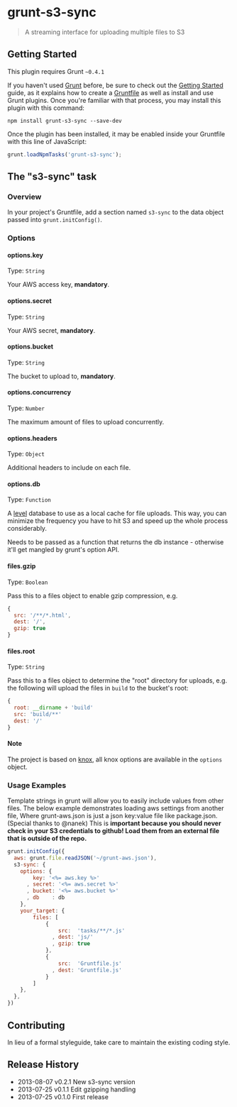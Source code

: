 # grunt-s3-sync

> A streaming interface for uploading multiple files to S3

## Getting Started
This plugin requires Grunt `~0.4.1`

If you haven't used [Grunt](http://gruntjs.com/) before, be sure to check out the [Getting Started](http://gruntjs.com/getting-started) guide, as it explains how to create a [Gruntfile](http://gruntjs.com/sample-gruntfile) as well as install and use Grunt plugins. Once you're familiar with that process, you may install this plugin with this command:

```shell
npm install grunt-s3-sync --save-dev
```

Once the plugin has been installed, it may be enabled inside your Gruntfile with this line of JavaScript:

```js
grunt.loadNpmTasks('grunt-s3-sync');
```

## The "s3-sync" task

### Overview
In your project's Gruntfile, add a section named `s3-sync` to the data object passed into `grunt.initConfig()`.

### Options

#### options.key
Type: `String`

Your AWS access key, **mandatory**.

#### options.secret
Type: `String`

Your AWS secret, **mandatory**.

#### options.bucket
Type: `String`

The bucket to upload to, **mandatory**.

#### options.concurrency
Type: `Number`

The maximum amount of files to upload concurrently.

#### options.headers
Type: `Object`

Additional headers to include on each file.

#### options.db
Type: `Function`

A [level](http://github.com/level/level) database to use as a local cache
for file uploads. This way, you can minimize the frequency you have to
hit S3 and speed up the whole process considerably.

Needs to be passed as a function that returns the db instance - otherwise
it'll get mangled by grunt's option API.

#### files.gzip
Type: `Boolean`

Pass this to a files object to enable gzip compression, e.g.

``` javascript
{
  src: '/**/*.html',
  dest: '/',
  gzip: true
}
```

#### files.root
Type: `String`

Pass this to a files object to determine the "root" directory for uploads, e.g.
the following will upload the files in `build` to the bucket's root:

``` javascript
{
  root: __dirname + 'build'
  src: 'build/**'
  dest: '/'
}
```

#### Note
The project is based on [knox](http://ghub.io/knox), all knox options are available in the
`options` object.

### Usage Examples

Template strings in grunt will allow you to easily include values from other files. The below example
demonstrates loading aws settings from another file, Where grunt-aws.json is just a json key:value file like package.json. (Special thanks to @nanek) This is **important because you should never check in your S3 credentials to github! Load them from an external file that is outside of the repo.**

```js
grunt.initConfig({
  aws: grunt.file.readJSON('~/grunt-aws.json'),
  s3-sync: {
    options: {
        key: '<%= aws.key %>'
      , secret: '<%= aws.secret %>'
      , bucket: '<%= aws.bucket %>'
      , db    : db
    },
    your_target: {
        files: [
            {
                src:  'tasks/**/*.js'
              , dest: 'js/'
              , gzip: true
            },
            {
                src:  'Gruntfile.js'
              , dest: 'Gruntfile.js'
            }
        ]
    },
  },
})
```


## Contributing
In lieu of a formal styleguide, take care to maintain the existing coding style.

## Release History
* 2013-08-07   v0.2.1   New s3-sync version
* 2013-07-25   v0.1.1   Edit gzipping handling
* 2013-07-25   v0.1.0   First release
